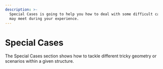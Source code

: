 ```yaml
---
description: >-
  Special Cases is going to help you how to deal with some difficult cases you
  may meet during your experience.
---
```


# Special Cases

The Special Cases section shows how to tackle different tricky geometry or scenarios within a given structure.

